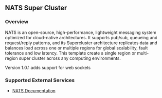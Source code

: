 ## NATS Super Cluster

### Overview
NATS is an open-source, high-performance, lightweight messaging system optimized for cloud-native architectures. It supports pub/sub, queueing and request/reply patterns, and its Supercluster architecture replicates data and balances load across one or multiple regions for global scalability, fault tolerance and low latency. This template create a single region or multi-region super cluster across any computing environments.

Version 1.0.1 adds support for web sockets

### Supported External Services
- [NATS Documentation](https://docs.nats.io/)
